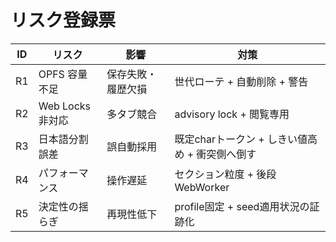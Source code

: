 
# リスク登録票

| ID | リスク | 影響 | 対策 |
|----|--------|------|------|
| R1 | OPFS 容量不足 | 保存失敗・履歴欠損 | 世代ローテ + 自動削除 + 警告 |
| R2 | Web Locks 非対応 | 多タブ競合 | advisory lock + 閲覧専用 |
| R3 | 日本語分割誤差 | 誤自動採用 | 既定charトークン + しきい値高め + 衝突側へ倒す |
| R4 | パフォーマンス | 操作遅延 | セクション粒度 + 後段WebWorker |
| R5 | 決定性の揺らぎ | 再現性低下 | profile固定 + seed適用状況の証跡化 |
